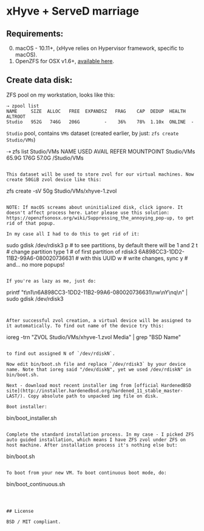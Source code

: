 # xHyve + ServeD marriage


## Requirements:

0. macOS - 10.11+, (xHyve relies on Hypervisor framework, specific to macOS).
1. OpenZFS for OSX v1.6+, [available here](https://openzfsonosx.org/wiki/Downloads).


## Create data disk:

ZFS pool on my workstation, looks like this:

```
⇢ zpool list
NAME     SIZE  ALLOC   FREE  EXPANDSZ   FRAG    CAP  DEDUP  HEALTH  ALTROOT
Studio   952G   746G   206G         -    36%    78%  1.10x  ONLINE  -
```

`Studio` pool, contains `VMs` dataset (created earlier, by just: `zfs create Studio/VMs`)

⇢ zfs list Studio/VMs
NAME         USED  AVAIL  REFER  MOUNTPOINT
Studio/VMs  65.9G   176G  57.0G  /Studio/VMs
```

This dataset will be used to store zvol for our virtual machines. Now create 50GiB zvol device like this:

```
zfs create -sV 50g Studio/VMs/xhyve-1.zvol
```

NOTE: If macOS screams about uninitialized disk, click ignore. It doesn't affect process here. Later please use this solution: https://openzfsonosx.org/wiki/Suppressing_the_annoying_pop-up, to get rid of that popup.

In my case all I had to do this to get rid of it:

```
sudo gdisk /dev/rdisk3
p # to see partitions, by default there will be 1 and 2
t # change partition type
1 # of first partition of rdisk3
6A898CC3-1DD2-11B2-99A6-080020736631 # with this UUID
w # write changes, sync
y # and… no more popups!
```

If you're as lazy as me, just do:

```
printf "t\n1\n6A898CC3-1DD2-11B2-99A6-080020736631\nw\nY\nq\n" | sudo gdisk /dev/rdisk3
```


After successful zvol creation, a virtual device will be assigned to it automatically. To find out name of the device try this:

```
ioreg -trn "ZVOL Studio/VMs/xhyve-1.zvol Media" | grep "BSD Name"
```

to find out assigned N of `/dev/rdiskN`.

Now edit bin/boot.sh file and replace `/dev/rdisk3` by your device name. Note that ioreg said "/dev/diskN", yet we used /dev/rdiskN" in bin/boot.sh.

Next - download most recent installer img from [official HardenedBSD site](http://installer.hardenedbsd.org/hardened_11_stable_master-LAST/). Copy absolute path to unpacked img file on disk.

Boot installer:

```
bin/boot_installer.sh
```

Complete the standard installation process. In my case - I picked ZFS auto guided installation, which means I have ZFS zvol under ZFS on host machine. After installation process it's nothing else but:

```
bin/boot.sh
```

To boot from your new VM. To boot continuous boot mode, do:

```
bin/boot_continuous.sh
```



## License

BSD / MIT compliant.

